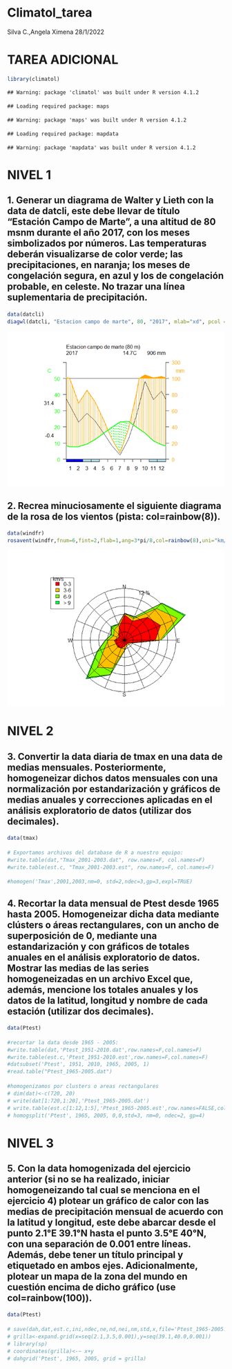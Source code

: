 Climatol_tarea
================
Silva C.,Angela Ximena
28/1/2022

# TAREA ADICIONAL

``` r
library(climatol)
```

    ## Warning: package 'climatol' was built under R version 4.1.2

    ## Loading required package: maps

    ## Warning: package 'maps' was built under R version 4.1.2

    ## Loading required package: mapdata

    ## Warning: package 'mapdata' was built under R version 4.1.2

# NIVEL 1

## 1. Generar un diagrama de Walter y Lieth con la data de datcli, este debe llevar de título “Estación Campo de Marte”, a una altitud de 80 msnm durante el año 2017, con los meses simbolizados por números. Las temperaturas deberán visualizarse de color verde; las precipitaciones, en naranja; los meses de congelación segura, en azul y los de congelación probable, en celeste. No trazar una línea suplementaria de precipitación.

``` r
data(datcli) 
diagwl(datcli, "Estacion campo de marte", 80, "2017", mlab="xd", pcol = "orange", tcol = "green", pfcol="lightblue", sfcol = "blue", shem=FALSE, p3line = T)
```

![](climatol_silva_files/figure-gfm/unnamed-chunk-2-1.png)<!-- -->

## 2. Recrea minuciosamente el siguiente diagrama de la rosa de los vientos (pista: col=rainbow(8)).

``` r
data(windfr)
rosavent(windfr,fnum=6,fint=2,flab=1,ang=3*pi/8,col=rainbow(8),uni="km/s")
```

![](climatol_silva_files/figure-gfm/unnamed-chunk-3-1.png)<!-- -->

# NIVEL 2

## 3. Convertir la data diaria de tmax en una data de medias mensuales. Posteriormente, homogeneizar dichos datos mensuales con una normalización por estandarización y gráficos de medias anuales y correcciones aplicadas en el análisis exploratorio de datos (utilizar dos decimales).

``` r
data(tmax)

# Exportamos archivos del database de R a nuestro equipo:
#write.table(dat,"Tmax_2001-2003.dat", row.names=F, col.names=F)
#write.table(est.c, "Tmax_2001-2003.est", row.names=F, col.names=F)

#homogen('Tmax',2001,2003,nm=0, std=2,ndec=3,gp=3,expl=TRUE)
```

## 4. Recortar la data mensual de Ptest desde 1965 hasta 2005. Homogeneizar dicha data mediante clústers o áreas rectangulares, con un ancho de superposición de 0, mediante una estandarización y con gráficos de totales anuales en el análisis exploratorio de datos. Mostrar las medias de las series homogeneizadas en un archivo Excel que, además, mencione los totales anuales y los datos de la latitud, longitud y nombre de cada estación (utilizar dos decimales).

``` r
data(Ptest)

#recortar la data desde 1965 - 2005:
#write.table(dat,'Ptest_1951-2010.dat',row.names=F,col.names=F)
#write.table(est.c,'Ptest_1951-2010.est',row.names=F,col.names=F)
#datsubset('Ptest', 1951, 2010, 1965, 2005, 1)
#read.table("Ptest_1965-2005.dat")

#homogenizamos por clusters o areas rectangulares
# dim(dat)<-c(720, 20)
# write(dat[1:720,1:20],'Ptest_1965-2005.dat')
# write.table(est.c[1:12,1:5],'Ptest_1965-2005.est',row.names=FALSE,col.names=FALSE)
# homogsplit('Ptest', 1965, 2005, 0,0,std=3, nm=0, ndec=2, gp=4)
```

# NIVEL 3

## 5. Con la data homogenizada del ejercicio anterior (si no se ha realizado, iniciar homogeneizando tal cual se menciona en el ejercicio 4) plotear un gráfico de calor con las medias de precipitación mensual de acuerdo con la latitud y longitud, este debe abarcar desde el punto 2.1°E 39.1°N hasta el punto 3.5°E 40°N, con una separación de 0.001 entre líneas. Además, debe tener un título principal y etiquetado en ambos ejes. Adicionalmente, plotear un mapa de la zona del mundo en cuestión encima de dicho gráfico (use col=rainbow(100)).

``` r
data(Ptest)

# save(dah,dat,est.c,ini,ndec,ne,nd,nei,nm,std,x,file='Ptest_1965-2005.rda')
# grilla<-expand.grid(x=seq(2.1,3.5,0.001),y=seq(39.1,40.0,0.001))
# library(sp)
# coordinates(grilla)<-~ x+y
# dahgrid('Ptest', 1965, 2005, grid = grilla)
```
